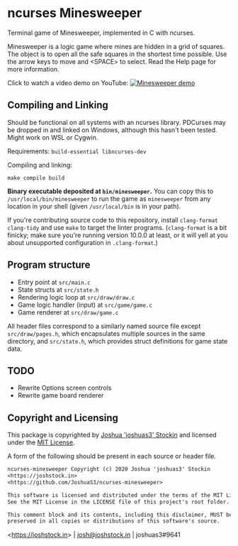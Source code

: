 # ncurses Minesweeper

Terminal game of Minesweeper, implemented in C with ncurses.

Minesweeper is a logic game where mines are hidden in a grid of squares. The
object is to open all the safe squares in the shortest time possible. Use
the arrow keys to move and &lt;SPACE&gt; to select. Read the Help page for more
information.

Click to watch a video demo on YouTube:
[![Minesweeper demo](http://img.youtube.com/vi/g7InqPoMShA/maxresdefault.jpg)](http://www.youtube.com/watch?v=g7InqPoMShA "Minesweeper demo")

## Compiling and Linking

Should be functional on all systems with an ncurses library. PDCurses may be
dropped in and linked on Windows, although this hasn't been tested. Might work
on WSL or Cygwin.

Requirements: `build-essential libncurses-dev`

Compiling and linking:
```
make compile build
```

**Binary executable deposited at `bin/minesweeper`.** You can copy this to
`/usr/local/bin/minesweeper` to run the game as `minesweeper` from any location
in your shell (given `/usr/local/bin` is in your path).

If you're contributing source code to this repository, install `clang-format
clang-tidy` and use `make` to target the linter programs. (`clang-format` is
a bit finicky; make sure you're running version 10.0.0 at least, or it will
yell at you about unsupported configuration in `.clang-format`.)

## Program structure

* Entry point at `src/main.c`
* State structs at `src/state.h`
* Rendering logic loop at `src/draw/draw.c`
* Game logic handler (input) at `src/game/game.c`
* Game renderer at `src/draw/game.c`

All header files correspond to a similarly named source file except
`src/draw/pages.h`, which encapsulates multiple sources in the same directory,
and `src/state.h`, which provides struct definitions for game state data.

## TODO

* Rewrite Options screen controls
* Rewrite game board renderer

## Copyright and Licensing

This package is copyrighted by [Joshua 'joshuas3'
Stockin](https://joshstock.in/) and licensed under the [MIT License](LICENSE).

A form of the following should be present in each source or header file.

```txt
ncurses-minesweeper Copyright (c) 2020 Joshua 'joshuas3' Stockin
<https://joshstock.in>
<https://github.com/JoshuaS3/ncurses-minesweeper>

This software is licensed and distributed under the terms of the MIT License.
See the MIT License in the LICENSE file of this project's root folder.

This comment block and its contents, including this disclaimer, MUST be
preserved in all copies or distributions of this software's source.
```

&lt;<https://joshstock.in>&gt; | josh@joshstock.in | joshuas3#9641
